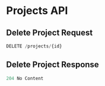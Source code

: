 <br>

# Projects API

## Delete Project Request
```js
DELETE /projects/{id}
```

## Delete Project Response

```js
204 No Content
```